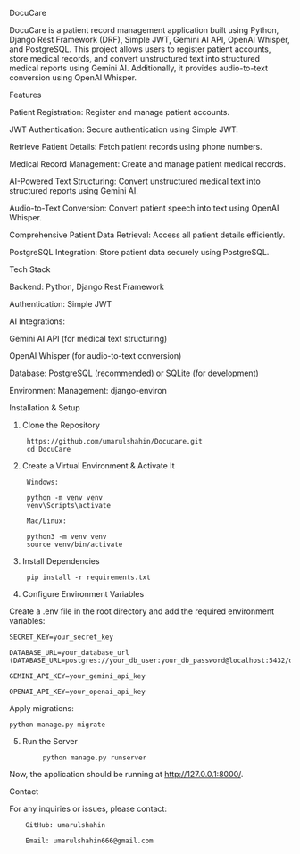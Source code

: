 DocuCare

DocuCare is a patient record management application built using Python, Django Rest Framework (DRF), Simple JWT, Gemini AI API, OpenAI Whisper, and PostgreSQL. This project allows users to register patient accounts, store medical records, and convert unstructured text into structured medical reports using Gemini AI. Additionally, it provides audio-to-text conversion using OpenAI Whisper.

Features

Patient Registration: Register and manage patient accounts.

JWT Authentication: Secure authentication using Simple JWT.

Retrieve Patient Details: Fetch patient records using phone numbers.

Medical Record Management: Create and manage patient medical records.

AI-Powered Text Structuring: Convert unstructured medical text into structured reports using Gemini AI.

Audio-to-Text Conversion: Convert patient speech into text using OpenAI Whisper.

Comprehensive Patient Data Retrieval: Access all patient details efficiently.

PostgreSQL Integration: Store patient data securely using PostgreSQL.

Tech Stack

Backend: Python, Django Rest Framework

Authentication: Simple JWT

AI Integrations:

Gemini AI API (for medical text structuring)

OpenAI Whisper (for audio-to-text conversion)

Database: PostgreSQL (recommended) or SQLite (for development)

Environment Management: django-environ

Installation & Setup

1. Clone the Repository

        https://github.com/umarulshahin/Docucare.git
        cd DocuCare

2. Create a Virtual Environment & Activate It

        Windows:
        
        python -m venv venv
        venv\Scripts\activate
        
        Mac/Linux:
        
        python3 -m venv venv
        source venv/bin/activate

3. Install Dependencies

        pip install -r requirements.txt

4. Configure Environment Variables

Create a .env file in the root directory and add the required environment variables:

    SECRET_KEY=your_secret_key
        
    DATABASE_URL=your_database_url (DATABASE_URL=postgres://your_db_user:your_db_password@localhost:5432/docucare_db)
    
    GEMINI_API_KEY=your_gemini_api_key
    
    OPENAI_API_KEY=your_openai_api_key

Apply migrations:

    python manage.py migrate


5. Run the Server

            python manage.py runserver

Now, the application should be running at http://127.0.0.1:8000/.

Contact

For any inquiries or issues, please contact:

        GitHub: umarulshahin
        
        Email: umarulshahin666@gmail.com
        
